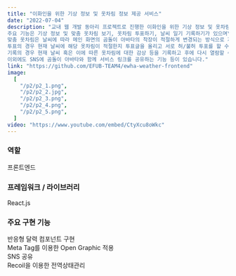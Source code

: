 ```yaml
---
title: "이화인을 위한 기상 정보 및 옷차림 정보 제공 서비스"
date: "2022-07-04"
description: "교내 웹 개발 동아리 프로젝트로 진행한 이화인을 위한 기상 정보 및 옷차림 정보 제공 서비스 프로젝트(이상청 프로젝트)는 교내에 국한된 주변 지역 날씨 및 해당 날씨에 적절한 옷차림 정보를 제공하는 것을 목표로 진행하였습니다. 이상청 서비스는 반응형으로 제작되어 웹과 모바일, 그리고 태블릿 화면에 따라 적절하게 구성된 화면을 볼 수 있도록 제작하였습니다.\n
주요 기능은 기상 정보 및 맞춤 옷차림 보기, 옷차림 투표하기, 날씨 일기 기록하기가 있으며\n
맞춤 옷차림은 날씨에 따라 메인 화면의 곰돌이 아바타의 착장이 적절하게 변경되는 방식으로 제공하며\n
투표의 경우 현재 날씨에 해당 옷차림이 적절한지 투표글을 올리고 서로 허/불허 투표를 할 수 있고,\n
기록의 경우 현재 날씨 혹은 이에 따른 옷차림에 대한 감상 등을 기록하고 후에 다시 열람할 수 있습니다.\n 
이외에도 SNS에 곰돌이 아바타와 함께 서비스 링크를 공유하는 기능 등이 있습니다."
link: "https://github.com/EFUB-TEAM4/ewha-weather-frontend"
image:
  [
    "/p2/p2_1.png",
    "/p2/p2_2.jpg",
    "/p2/p2_3.png",
    "/p2/p2_4.png",
    "/p2/p2_5.png",
  ]
video: "https://www.youtube.com/embed/CtyXcu8oWkc"
---
```


### **역할**

프론트엔드

### **프레임워크 / 라이브러리**

React.js

### **주요 구현 기능**

반응형 달력 컴포넌트 구현  
Meta Tag를 이용한 Open Graphic 적용  
SNS 공유  
Recoil을 이용한 전역상태관리
